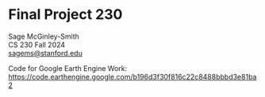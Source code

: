 # Final Project 230
Sage McGinley-Smith \
CS 230 Fall 2024\
sagems@stanford.edu

Code for Google Earth Engine Work: https://code.earthengine.google.com/b196d3f30f816c22c8488bbbd3e81ba2
